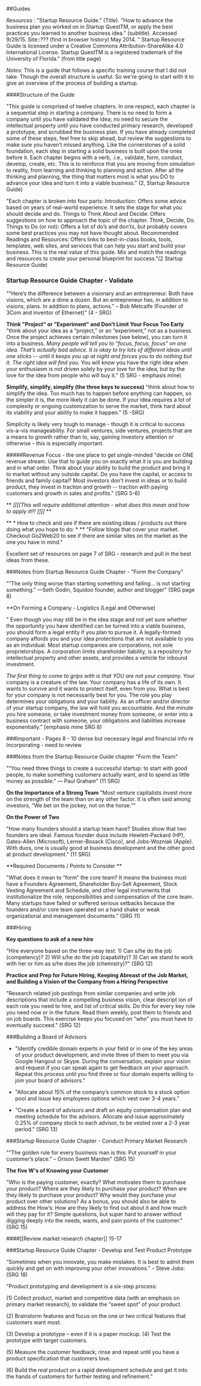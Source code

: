 ##Guides

*Resources* : "Startup Resource Guide." (Title). "How to advance the business plan you worked on in Startup QuestTM, or apply the best practices you learned to another business idea." (subtitle). Accessed 9/29/15. Site::??? (find in browser history) May 2014. "
Startup Resource Guide is licensed under a Creative Commons Attribution-ShareAlike 4.0 International License. Startup QuestTM is a registered trademark of the University of Florida." (from title page) 

*Notes:* This is a guide that follows a specific training course that I did not take. Though the overall structure is useful. So we're going to start with it to give an overview of the process of building a startup.

####Structure of the Guide

"This guide is comprised of twelve chapters. In one respect, each chapter is a sequential step in starting a company. There is no need to form a company until you have validated the idea; no need to secure the intellectual property until you have conducted primary research, developed a prototype, and scrubbed the business plan. If you have already completed some of these steps, feel free to skip ahead, but review the suggestions to make sure you haven’t missed anything. Like the cornerstones of a solid foundation, each step in starting a solid business is built upon the ones before it.
Each chapter begins with a verb, .i.e., validate, form, conduct, develop, create, etc. This is to reinforce that you are moving from simulation to reality, from learning and thinking to planning and action. After all the thinking and planning, the thing that matters most is what you DO to advance your idea and turn it into a viable business." (2, Startup Resource Guide) 

"Each chapter is broken into four parts:
Introduction: Offers some advice based on years of real-world experience. It sets the stage for what you should decide and do.
Things to Think About and Decide: Offers suggestions on how to approach the topic of the chapter. Think, Decide, Do.
Things to Do (or not): Offers a list of do’s and don’ts, but probably covers some best practices you may not have thought about.
Recommended Readings and Resources: Offers links to best-in-class books, tools, templates, web sites, and services that can help you start and build your business. This is the real value of this guide. Mix and match the readings and resources to create your personal blueprint for success."(2 Startup Resource Guide)

### Startup Resource Guide Chapter - Validate

"“Here’s the difference between a visionary and an entrepreneur. Both have visions, which are a dime a dozen. But an entrepreneur has, in addition to visions, plans. In addition to plans, actions.”
– Bob Metcalfe (Founder of 3Com and inventor of Ethernet)"
(4 - SRG)

**Think "Project" or "Experiment" and Don't Limit Your Focus Too Early** 
"think about your idea as a “project,” or an “experiment,” not as a business. Once the project achieves certain milestones (see below), you can turn it into a business. *Many people will tell you to “focus, focus, focus” on one idea. That’s actually bad advice. It is okay to try lots of different ideas until one sticks -- until it keeps you up at night and forces you to do nothing but it. The right idea will find you.* You will know you have the right idea when your enthusiasm is not driven solely by your love for the idea, but by the love for the idea from people who will buy it." (5 SRG - emphasis mine)

**Simplify, simplify, simplify (the three keys to success)** 
"think about how to simplify the idea. Too much has to happen before anything can happen, so the simpler it is, the more likely it can be done. If your idea requires a lot of complexity or ongoing customization to serve the market, think hard about its viability and your ability to make it happen." (5 -SRG) 

Simplicity is likely very tough to manage - though it is critical to success vis-a-vis manageability. For small ventures, side ventures, projects that are a means to growth rather than to, say, gaining investory attention or otherwise - this is especially important. 

#####Revenue Focus - the one place to get single-minded
"decide on ONE revenue stream. Use that to guide you on exactly what it is you are building and in what order. Think about your ability to build the product and bring it to market without any outside capital. Do you have the capital, or access to friends and family capital? Most investors don’t
invest in ideas or to build product, they invest in traction and growth -- traction with paying customers and growth in sales and profits." (SRG 5-6)

** *[[[[This will require additional attention - what does this mean and how to apply it!!! ]]]]* **

** * How to check and see if there are existing ideas / products out there doing what you hope to do: * **
"Follow blogs that cover your market. Checkout Go2Web20 to see if there are similar sites on the market as the one you have in mind."

Excellent set of resources on page 7 of SRG - research and pull in the best ideas from these.

###Notes from Startup Resource Guide Chapter - "Form the Company"

"“The only thing worse than starting something and failing... is not starting something.”
—Seth Godin, Squidoo founder, author and blogger"
(SRG page 8) 

**On Forming a Company - Logistics (Legal and Otherwise)

"
Even though you may still be in the idea stage and not yet sure whether the opportunity you have identified can be turned into a viable business, you should form a legal entity if you plan to pursue it. A legally-formed company affords you and your idea protections that are not available to you as an individual. Most startup companies are corporations, not sole proprietorships. A corporation limits shareholder liability, is a repository for intellectual property and other assets, and provides a vehicle for inbound investment.

*The first thing to come to grips with is that YOU are not your company.* Your company is a creature of the law. Your company has a life of its own. It wants to survive and it wants to protect itself, even from you. What is best for your company is not necessarily best for you. The role you play determines your obligations and your liability. As an officer and/or director of your startup company, the law will hold you accountable. And the minute you hire someone, or take investment money from someone, or enter into a business contract with someone, your obligations and liabilities increase exponentially." [emphasis mine SRG 8)

###Important - Pages 8 - 10 dense but necessary legal and financial info re Incorporating - need to review

###Notes from the Startup Resource Guide chapter "Form the Team" 

"“You need three things to create a successful startup:
to start with good people, to make something customers
actually want, and to spend as little money as possible.”
― Paul Graham" (11 SRG) 

**On the Importance of a Strong Team**
"Most venture capitalists invest more on the strength of the team than on any other factor. It is often said among investors, “We bet on the jockey, not on the horse.”" 

**On the Power of Two**

"How many founders should a startup team have? Studies show that two founders are ideal. Famous founder duos include Hewlett-Packard (HP), Gates-Allen (Microsoft), Lerner-Bosack (Cisco), and Jobs-Wozniak (Apple). With duos, one is usually good at business development and the other good at product development." (11 SRG)

**Required Documents / Points to Consider **

"What does it mean to “form” the core team? It means the business must have a Founders Agreement, Shareholder Buy-Sell Agreement, Stock Vesting Agreement and Schedule, and other legal instruments that institutionalize the role, responsibilities and compensation of the core team. Many startups have failed or suffered serious setbacks because the founders and/or core team operated on a hand shake or weak organizational and management documents." (SRG 11)

###Hiring

**Key questions to ask of a new hire**

"Hire everyone based on the three-way test: 1) Can s/he do the job (competency)? 2) Will s/he do the job (capability)? 3) Can we stand to work with her or him as s/he does the job (chemistry)?" (SRG 12)

**Practice and Prep for Future Hiring, Keeping Abreast of the Job Market, and Building a Vision of the Company from a Hiring Perspective** 

"Research related job postings from similar companies and write job descriptions that include a compelling business vision, clear descript
ion of each role you need to hire, and list of critical skills. Do this for every key role you need now or in the future. Read them weekly, post them to friends and on job boards. This exercise keeps you focused on “who” you must have to eventually succeed." (SRG 12)

###Building a Board of Advisors

* "Identify credible domain experts in your field or in one of the key areas of your product development, and invite three of them to meet you via Google Hangout or Skype. During the conversation, explain your vision and request if you can speak again to get feedback on your approach. Repeat this process until you find three or four domain experts willing to join your board of advisors."

* "Allocate about 15% of the company’s common stock to a stock option pool and issue key employees options which vest over 3-4 years."

* "Create a board of advisors and draft an equity compensation plan and meeting schedule for the advisors. Allocate and issue approximately 0.25% of company stock to each advisor, to be vested over a 2-3 year period."
(SRG 13)

###Startup Resource Guide Chapter - Conduct Primary Market Research 


"“The golden rule for every business man is this:
Put yourself in your customer’s place.” – Orison Swett Marden" (SRG 15)

**The five W's of Knowing your Customer** 

"Who is the paying customer, exactly? What motivates them to purchase your product? Where are they likely to purchase your product? When are they likely to purchase your product? Why would they purchase your product over other solutions? As a bonus, you should also be able to address the How’s: How are they likely to find out about it and how much will they pay for it? Simple questions, but super hard to answer without digging deeply into the needs, wants, and pain points of the customer." (SRG 15) 

####[[Review market research chapter]] 15-17

###Startup Resource Guide Chapter - Develop and Test Product Prototype

“Sometimes when you innovate, you make mistakes.
It is best to admit them quickly and get on with improving your other innovations.” – Steve Jobs:
(SRG 18) 

"Product prototyping and development is a six-step process:

(1) Collect product, market and competitive data (with an emphasis on primary market research), to validate the “sweet spot” of your product.

(2) Brainstorm features and focus on the one or two critical features that customers want most.

(3) Develop a prototype – even if it is a paper mockup. (4) Test the prototype with target customers.

(5) Measure the customer feedback; rinse and repeat until you have a product specification that customers love.

(6) Build the *real* product on a rapid development schedule and get it into the hands of customers for further testing and refinement."




